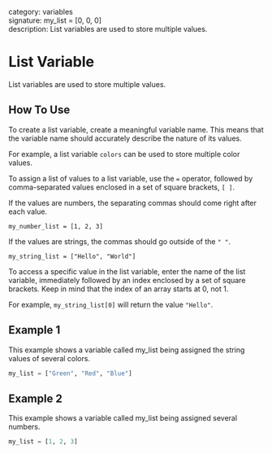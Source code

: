 category: variables  
signature: my_list = [0, 0, 0]  
description: List variables are used to store multiple values.  

# List Variable

List variables are used to store multiple values.

## How To Use

To create a list variable, create a meaningful variable name. This means that the variable name should accurately describe the nature of its values.

For example, a list variable `colors` can be used to store multiple color values.

To assign a list of values to a list variable, use the `=` operator, followed by comma-separated values enclosed in a set of square brackets, `[ ]`.

If the values are numbers, the separating commas should come right after each value.

`my_number_list = [1, 2, 3]`

If the values are strings, the commas should go outside of the `" "`.

`my_string_list = ["Hello", "World"]`

To access a specific value in the list variable, enter the name of the list variable, immediately followed by an index enclosed by a set of square brackets. Keep in mind that the index of an array starts at 0, not 1.

For example, `my_string_list[0]` will return the value `"Hello"`.

## Example 1

This example shows a variable called my_list being assigned the string values of several colors.

```python
my_list = ["Green", "Red", "Blue"]
```

## Example 2

This example shows a variable called my_list being assigned several numbers.

```python
my_list = [1, 2, 3]
```

<advanced>
</advanced>
